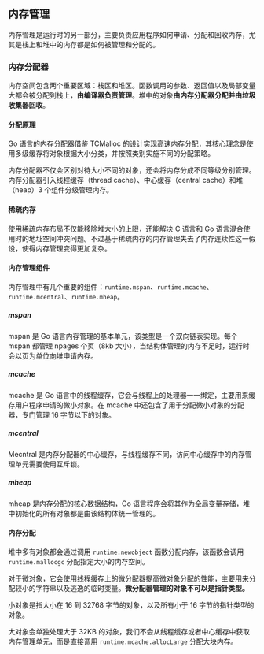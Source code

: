 内存管理
---

内存管理是运行时的另一部分，主要负责应用程序如何申请、分配和回收内存，尤其是栈上和堆中的内存都是如何被管理和分配的。



### 内存分配器

内存空间包含两个重要区域：栈区和堆区。函数调用的参数、返回值以及局部变量大都会被分配到栈上，**由编译器负责管理**。堆中的对象**由内存分配器分配并由垃圾收集器回收**。

#### 分配原理

Go 语言的内存分配器借鉴 TCMalloc 的设计实现高速内存分配，其核心理念是使用多级缓存将对象根据大小分类，并按照类别实施不同的分配策略。

内存分配器不仅会区别对待大小不同的对象，还会将内存分成不同等级分别管理。内存分配器引入线程缓存（thread cache）、中心缓存（central cache）和堆（heap）3 个组件分级管理内存。

#### 稀疏内存

使用稀疏内存布局不仅能移除堆大小的上限，还能解决 C 语言和 Go 语言混合使用时的地址空间冲突问题。不过基于稀疏内存的内存管理失去了内存连续性这一假设，使得内存管理变得更加复杂。

#### 内存管理组件

内存管理中有几个重要的组件：`runtime.mspan`、`runtime.mcache`、`runtime.mcentral`、`runtime.mheap`。

##### mspan

mspan 是 Go 语言内存管理的基本单元，该类型是一个双向链表实现。每个 mspan 都管理 npages 个页（8kb 大小），当结构体管理的内存不足时，运行时会以页为单位向堆申请内存。

##### mcache

mcache 是 Go 语言中的线程缓存，它会与线程上的处理器一一绑定，主要用来缓存用户程序申请的微小对象。在 mcache 中还包含了用于分配微小对象的分配器，专门管理 16 字节以下的对象。

##### mcentral

Mecntral 是内存分配器的中心缓存，与线程缓存不同，访问中心缓存中的内存管理单元需要使用互斥锁。

##### mheap

mheap 是内存分配的核心数据结构，Go 语言程序会将其作为全局变量存储，堆中初始化的所有对象都是由该结构体统一管理的。

#### 内存分配

堆中多有对象都会通过调用 `runtime.newobject` 函数分配内存，该函数会调用 `runtime.mallocgc` 分配指定大小的内存空间。

对于微对象，它会使用线程缓存上的微分配器提高微对象分配的性能，主要用来分配较小的字符串以及逃逸的临时变量。**微分配器管理的对象不可以是指针类型。**

小对象是指大小在 16 到 32768 字节的对象，以及所有小于 16 字节的指针类型的对象。

大对象会单独处理大于 32KB 的对象，我们不会从线程缓存或者中心缓存中获取内存管理单元，而是直接调用 `runtime.mcache.allocLarge` 分配大块内存。